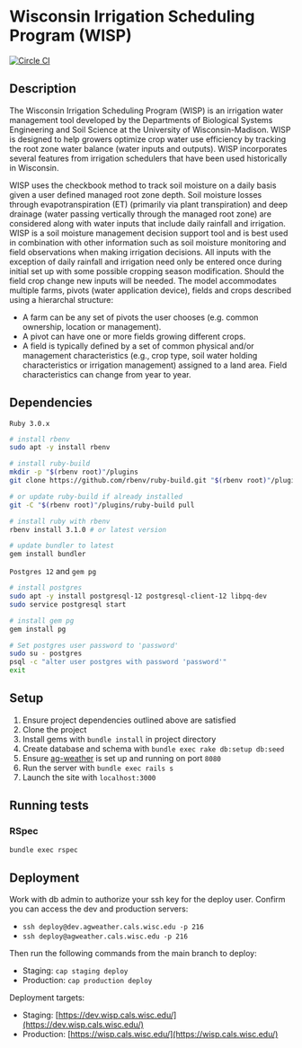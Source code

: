 # Wisconsin Irrigation Scheduling Program (WISP)

[![Circle CI](https://circleci.com/gh/uwent/wisp.svg?style=svg&circle-token=ac949534b314e7ad331b2373135f52a52fba512b)](https://circleci.com/gh/uwent/wisp)

## Description

The Wisconsin Irrigation Scheduling Program (WISP) is an irrigation water management tool developed by the Departments of Biological Systems Engineering and Soil Science at the University of Wisconsin-Madison. WISP is designed to help growers optimize crop water use efficiency by tracking the root zone water balance (water inputs and outputs). WISP incorporates several features from irrigation schedulers that have been used historically in Wisconsin.

WISP uses the checkbook method to track soil moisture on a daily basis given a user defined managed root zone depth. Soil moisture losses through evapotranspiration (ET) (primarily via plant transpiration) and deep drainage (water passing vertically through the managed root zone) are considered along with water inputs that include daily rainfall and irrigation. WISP is a soil moisture management decision support tool and is best used in combination with other information such as soil moisture monitoring and field observations when making irrigation decisions. All inputs with the exception of daily rainfall and irrigation need only be entered once during initial set up with some possible cropping season modification. Should the field crop change new inputs will be needed. The model accommodates multiple farms, pivots (water application device), fields and crops described using a hierarchal structure:

* A farm can be any set of pivots the user chooses (e.g. common ownership, location or management).
* A pivot can have one or more fields growing different crops.
* A field is typically defined by a set of common physical and/or management characteristics (e.g., crop type, soil water holding characteristics or irrigation management) assigned to a land area. Field characteristics can change from year to year.

## Dependencies

`Ruby 3.0.x`
```bash
# install rbenv
sudo apt -y install rbenv

# install ruby-build
mkdir -p "$(rbenv root)"/plugins
git clone https://github.com/rbenv/ruby-build.git "$(rbenv root)"/plugins/ruby-build

# or update ruby-build if already installed
git -C "$(rbenv root)"/plugins/ruby-build pull

# install ruby with rbenv
rbenv install 3.1.0 # or latest version

# update bundler to latest
gem install bundler
```

`Postgres 12` and `gem pg`
```bash
# install postgres
sudo apt -y install postgresql-12 postgresql-client-12 libpq-dev
sudo service postgresql start

# install gem pg
gem install pg

# Set postgres user password to 'password'
sudo su - postgres
psql -c "alter user postgres with password 'password'"
exit
```

## Setup

1. Ensure project dependencies outlined above are satisfied
2. Clone the project
3. Install gems with `bundle install` in project directory
4. Create database and schema with `bundle exec rake db:setup db:seed`
5. Ensure [ag-weather](https://github.com/uwent/ag-weather) is set up and running on port `8080`
6. Run the server with `bundle exec rails s`
7. Launch the site with `localhost:3000`

## Running tests

### RSpec

```bash
bundle exec rspec
```

## Deployment

Work with db admin to authorize your ssh key for the deploy user. Confirm you can access the dev and production servers:

* `ssh deploy@dev.agweather.cals.wisc.edu -p 216`
* `ssh deploy@agweather.cals.wisc.edu -p 216`

Then run the following commands from the main branch to deploy:

* Staging: `cap staging deploy`
* Production: `cap production deploy`

Deployment targets:

* Staging: [https://dev.wisp.cals.wisc.edu/](https://dev.wisp.cals.wisc.edu/)
* Production: [https://wisp.cals.wisc.edu/](https://wisp.cals.wisc.edu/)
